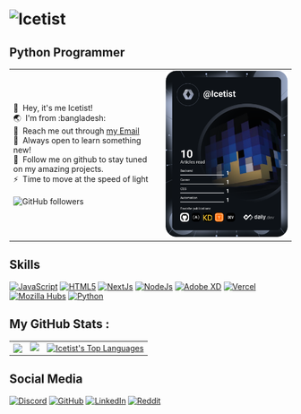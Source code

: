 ![Icetist](https://user-images.githubusercontent.com/96980054/209693457-3e0f0f5a-822b-442a-bad9-5fbf65669d9b.gif)
==============================

Python Programmer
----------------------
<table>
  <tr>
    <td valign="center">
      <p>
        👋 &nbsp;Hey, it's me Icetist!
        <br/>
        🌏 &nbsp;I'm from :bangladesh:
        <br/>
        📧 &nbsp;Reach me out through <a href="mailto:saahil.alam@gmail.com?subject=Lets Collab!">my Email</a>
        <br/>
        🧠 &nbsp;Always open to learn something new!
        <br/>
        📂 &nbsp;Follow me on github to stay tuned on my amazing projects.
        <br/>
        ⚡ &nbsp;Time to move at the speed of light
        <br/>
        <br/>
        <a align="center">
          <img alt="GitHub followers" src="https://img.shields.io/github/followers/icetist?color=%230384fc&label=Followers&style=for-the-badge">
        </a>
      </p>
    </td>
    <td>
      <a href="https://app.daily.dev/Icetist"><img src="https://github.com/Icetist/icetist/blob/main/devcard.svg" width="400" alt="Icetist's Dev Card"/></a>
    </td>
  </tr>
</table>

Skills
----------------------
<a href="https://www.javascript.com"><img src="https://cdn.worldvectorlogo.com/logos/logo-javascript.svg" alt="JavaScript" width="30" height="30"/></a>
<a href="https://html.com"><img src="https://cdn.worldvectorlogo.com/logos/html-1.svg" alt="HTML5" width="30" height="30"/></a>
<a href="https://nextjs.org"><img src="https://cdn.worldvectorlogo.com/logos/next-js.svg" alt="NextJs" width="30" height="30"/></a>
<a href="https://nodejs.org/en/"><img src="https://cdn.worldvectorlogo.com/logos/nodejs-icon.svg" alt="NodeJs" width="30" height="30"/></a>
<a href="https://helpx.adobe.com/xd/get-started.html"><img src="https://cdn.worldvectorlogo.com/logos/adobe-xd-2.svg" alt="Adobe XD" width="30" height="30"/></a>
<a href="https://vercel.com/dashboard"><img src="https://cdn.worldvectorlogo.com/logos/vercel.svg" alt="Vercel" width="70" height="30"/></a>
<a href="https://hubs.mozilla.com"><img src="https://cdn.worldvectorlogo.com/logos/mozilla.svg" alt="Mozilla Hubs" width="70" height="30"/></a>
<a href="https://www.python.org/doc/"><img src="https://cdn.worldvectorlogo.com/logos/python-5.svg" alt="Python" width="30" height="30"/></a>

My GitHub Stats : 
----------------------
<table>
  <tr>
    <td valign="center">
      <a href="https://github.com/Icetist/github-readme-stats">
        <img align="center" src="https://github-readme-stats.vercel.app/api?username=Icetist&show_icons=true&theme=dark" />
      </a>
    </td>
    <td valign="center">
      <a href="http://www.github.com/icetist"><img src="https://github-readme-streak-stats.herokuapp.com/?user=icetist&stroke=dadada&background=151515&ring=5ab26d&fire=5ab26dcurrStreakNum=dadada&currStreakLabel=5ab26d&sideNums=dadada&sideLabels=dadada&dates=dadada&hide_border=true" /></a>
    </td>
    <td valign="center">
      <a href="https://github.com/Icetist/github-readme-stats">
        <img alt="Icetist's Top Languages" align="center" src="https://github-readme-stats.vercel.app/api/top-langs/?username=icetist&show_icons=true&theme=dark" />
      </a>
    </td>
  </tr>
</table>

Social Media
----------------------
<a href="https://discordapp.com/users/711824195885072405"><img src="https://cdn.worldvectorlogo.com/logos/discord-4.svg" alt="Discord" width="30" height="30"/></a>
<a href="https://github.com/Icetist"><img src="https://cdn.worldvectorlogo.com/logos/github-icon-1.svg" alt="GitHub" width="30" height="30"/></a>
<a href="https://www.linkedin.com/in/saahil-talha/"><img src="https://cdn.worldvectorlogo.com/logos/linkedin-icon.svg" alt="LinkedIn" width="30" height="30"/></a>
<a href="https://www.reddit.com/user/IcetistOfficialz"><img src="https://cdn.worldvectorlogo.com/logos/reddit-4.svg" alt="Reddit" width="30" height="30"/></a>
